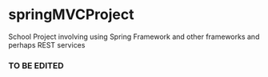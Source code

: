 # springMVCProject

School Project involving using Spring Framework and other frameworks and perhaps REST services 

### TO BE EDITED ###
